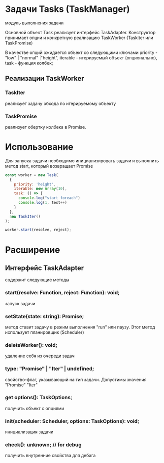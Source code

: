 # Задачи Tasks (TaskManager)

модуль выполнения задачи

Основной объект Task реализует интерфейс TaskAdapter. Конструктор принимает опции и конкретную реализацию TaskWorker (TaskIter или TaskPromise)

В качестве опций ожидается объект со следующими ключами 
  priority - "low" | "normal"  |"height",
  iterable - итерируемый объект (опционально),
  task - функция колбек;

## Реализации TaskWorker

### TaskIter

  реализует задачу обхода по итерируемому объекту

### TaskPromise

  реализует обертку колбека в Promise.

# Использование

Для запуска задачи необходимо инициализировать задачи и выполнить метод start, который возвращает Promise

```js
const worker = new Task(
  {
    priority: 'height',
    iterable: new Array(10),
    task: () => { 
      console.log("start foreach")
      console.log(1, test++)
    }
  },
  new TaskIter()
);

worker.start(resolve, reject);
```


# Расширение

## Интерфейс TaskAdapter

содержит следующие методы

### start(resolve: Function, reject: Function): void;

запуск задачи

### setState(state: string): Promise<unknown>;

метод ставит задачу в режим выполнения "run" или паузу. Этот метод использует планировщик (Scheduler)

### deleteWorker(): void;

удаление себя из очереди задач

### type: "Promise" | "Iter" | undefined;

свойство-флаг, указывающий на тип задачи. Допустимы значения "Promise" "Iter"

### get options(): TaskOptions<T>;

получить объект с опциями

### init(scheduler: Scheduler<T>, options: TaskOptions<T>): void;

инициализация задачи

### check(): unknown; // for debug

получить внутренние свойства для дебага
